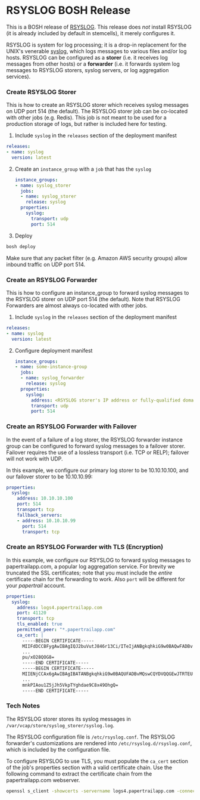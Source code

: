 # RSYSLOG BOSH Release

This is a BOSH release of [RSYSLOG](http://www.rsyslog.com/). This release does *not* install RSYSLOG (it is already included by default in stemcells), it merely configures it.

RSYSLOG is system for log processing; it is a drop-in replacement for the UNIX's venerable
[syslog](https://en.wikipedia.org/wiki/Syslog), which logs messages to various files and/or log hosts.
RSYSLOG can be configured as a **storer** (i.e. it receives log messages from other hosts)
or a **forwarder** (i.e. it forwards system log messages to RSYSLOG storers, syslog servers, or log aggregation services).

### Create RSYSLOG Storer

This is how to create an RSYSLOG storer which receives syslog messages on UDP port 514 (the default). The RSYSLOG storer job can be co-located with other jobs (e.g. Redis). This job is not meant to be used for a production storage of logs, but rather is included here for testing.

1. Include `syslog` in the `releases` section of the deployment manifest

  ```yml
  releases:
  - name: syslog
    version: latest
  ```
2. Create an `instance_group` with a `job` that has the `syslog`
   ```yml
   instance_groups:
   - name: syslog_storer
     jobs:
     - name: syslog_storer
       release: syslog
     properties:
       syslog:
         transport: udp
         port: 514
   ```

3. Deploy
  ```bash
  bosh deploy
  ```

Make sure that any packet filter (e.g. Amazon AWS security groups) allow inbound traffic on UDP port 514.

### Create an RSYSLOG Forwarder

This is how to configure an instance_group to forward syslog messages to the RSYSLOG storer on UDP port 514 (the default). Note that RSYSLOG Forwarders are almost always co-located with other jobs.

1. Include `syslog` in the `releases` section of the deployment manifest

  ```yml
  releases:
  - name: syslog
    version: latest
  ```
2. Configure deployment manifest

   ```yml
   instance_groups:
   - name: some-instance-group
     jobs:
     - name: syslog_forwarder
       release: syslog
     properties:
       syslog:
         address: <RSYSLOG storer's IP address or fully-qualified domain name>
         transport: udp
         port: 514
    ```

### Create an RSYSLOG Forwarder with Failover

In the event of a failure of a log storer, the RSYSLOG forwarder instance group can be configured to forward syslog messages to a failover storer. Failover requires the use of a lossless transport (i.e. TCP or RELP); failover will not work with UDP.

In this example, we configure our primary log storer to be 10.10.10.100, and our failover storer to be 10.10.10.99:

```yml
properties:
  syslog:
    address: 10.10.10.100
    port: 514
    transport: tcp
    fallback_servers:
    - address: 10.10.10.99
      port: 514
      transport: tcp
```

### Create an RSYSLOG Forwarder with TLS (Encryption)

In this example, we configure our RSYSLOG to forward syslog messages to papertrailapp.com,
a popular log aggregation service. For brevity we truncated the SSL certificates; note that you must include the *entire* certificate chain for the forwarding to work. Also `port` will be different for your *papertrail* account.

```yml
properties:
  syslog:
    address: logs4.papertrailapp.com
    port: 41120
    transport: tcp
    tls_enabled: true
    permitted_peer: "*.papertrailapp.com"
    ca_cert: |
      -----BEGIN CERTIFICATE-----
      MIIFdDCCBFygAwIBAgIQJ2buVutJ846r13Ci/ITeIjANBgkqhkiG9w0BAQwFADBv
      ...
      pu/xO28QOG8=
      -----END CERTIFICATE-----
      -----BEGIN CERTIFICATE-----
      MIIENjCCAx6gAwIBAgIBATANBgkqhkiG9w0BAQUFADBvMQswCQYDVQQGEwJTRTEU
      ...
      mnkPIAou1Z5jJh5VkpTYghdae9C8x49OhgQ=
      -----END CERTIFICATE-----
```

### Tech Notes

The RSYSLOG storer stores its syslog messages in `/var/vcap/store/syslog_storer/syslog.log`.

The RSYSLOG configuration file is `/etc/rsyslog.conf`. The RSYSLOG forwarder's customizations are rendered into `/etc/rsyslog.d/rsyslog.conf`, which is included by the configuration file.

To configure RSYSLOG to use TLS, you must populate the `ca_cert` section of the job's
properties section with a valid
certificate chain.
Use the following command to extract the certificate chain from the papertrailapp.com webserver.

```bash
openssl s_client -showcerts -servername logs4.papertrailapp.com -connect papertrailapp.com:443 < /dev/null
```
